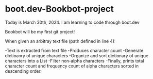 # boot.dev-Bookbot-project

Today is March 30th, 2024. I am learning to code through boot.dev

Bookbot will be my first git project!


When given an arbitray text file (path defined in line 4):

-Text is extracted from text file
-Produces character count
-Generate dictioanry of unique characters
-Organize and sort dictionary of unique characters into a List
-Filter non-alpha characters
-Finally, prints total character count and frequency count of alpha characters sorted in descending order.
